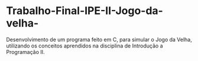 # Trabalho-Final-IPE-II-Jogo-da-velha-
Desenvolvimento de um programa feito em C, para simular o Jogo da Velha, utilizando os conceitos aprendidos na disciplina de Introdução a Programação II.
